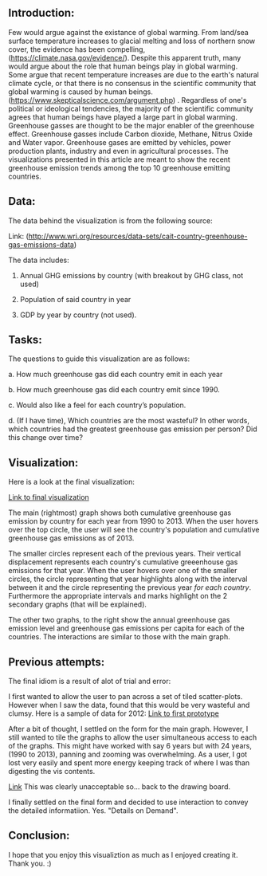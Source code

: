 
## Introduction:

Few would argue against the existance of global warming.  From land/sea surface temperature increases to glacial melting and loss of northern snow cover, the evidence has been compelling, (https://climate.nasa.gov/evidence/).
Despite this apparent truth, many would argue about the role that human beings play in global warming.  
Some argue that recent temperature increases are due to the earth's natural climate cycle, or that there is no consensus in the scientific community that global warming is caused by human beings.
(https://www.skepticalscience.com/argument.php) .  Regardless of one's political or ideological tendencies, the majority of the scientific community agrees that human beings have played a large part in global warming.  
Greenhouse gasses are thought to be the major enabler of the greenhouse effect.  Greenhouse gasses include Carbon dioxide, Methane, Nitrus Oxide and Water vapor.  Greenhouse gases are emitted by vehicles, power production plants, industry and 
even in agricultural processes.  The visualizations presented in this article are meant to show the recent greenhouse emission trends among the top 10 greenhouse emitting countries.

## Data:

The data behind the visualization is from the following source:


Link: (http://www.wri.org/resources/data-sets/cait-country-greenhouse-gas-emissions-data)

The data includes: 

1.	 Annual GHG emissions by country (with breakout by GHG class, not used)

2.	Population of said country in year

3.	GDP by year by country (not used).

## Tasks:

The questions to guide this visualization are as follows:

a.	How much greenhouse gas did each country emit in each year

b.	How much greenhouse gas did each country emit since 1990.  

c.	Would also like a feel for each country’s population.

d. (If I have time), Which countries are the most wasteful?  In other words, which countries had the greatest greenhouse gas emission per person?  Did this change over time?


## Visualization:
Here is a look at the final visualization:

[Link to final visualization](https://robertdelgado.github.io/dataviz-project-template_rdelgado/)

The main (rightmost) graph shows both cumulative greenhouse gas emission by country for each year from 1990 to 2013.  When the user hovers over the top circle, the user will see the country's population and cumulative greenhouse
gas emissions as of 2013.

The smaller circles represent each of the previous years.  Their vertical displacement represents each country's cumulative greeenhouse gas emissions for that year.  When the user hovers over one of the smaller circles, the 
circle representing that year highlights along with the interval between it and the circle representing the previous year *for each country*.  Furthermore the appropriate intervals and marks highlight on the 2 secondary 
graphs (that will be explained).

The other two graphs, to the right show the annual greenhouse gas emission level and greenhouse gas emissions per capita for each of the countries.  The interactions are similar to those with the main graph.

## Previous attempts:
The final idiom is a result of alot of trial and error:

I first wanted to allow the user to pan across a set of tiled scatter-plots.  However when I saw the data, found that this would be very wasteful and clumsy.  Here is a sample of data for 2012:
[Link to first prototype](https://bl.ocks.org/RobertDelgado/a5eb4532c2dd3a564cca012d985b5fef/14055ce319ae5e0a88628a813455a08d35b810a1)
	
After a bit of thought, I settled on the form for the main graph.  However, I still wanted to tile the graphs to allow the user simultaneous access to each of the graphs.  This might have worked with say 6 years but with 
24 years, (1990 to 2013), panning and zooming was overwhelming.  As a user, I got lost very easily and spent more energy keeping track of where I was than digesting the vis contents.  

[Link](https://bl.ocks.org/RobertDelgado/f823d3683bb591bac643bfc7cf35d6a4/66fddccde67fac1c391a2a79634576d3577507a9) 
This was clearly unacceptable so... back to the drawing board.

I finally settled on the final form and decided to use interaction to convey the detailed informatiion.  Yes. "Details on Demand".

## Conclusion:
I hope that you enjoy this visualiztion as much as I enjoyed creating it.  Thank you. :)








